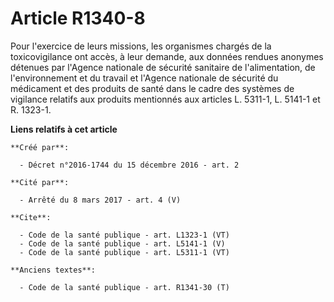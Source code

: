 # Article R1340-8

Pour l'exercice de leurs missions, les organismes chargés de la toxicovigilance ont accès, à leur demande, aux données
rendues anonymes détenues par l'Agence nationale de sécurité sanitaire de l'alimentation, de l'environnement et du travail et
l'Agence nationale de sécurité du médicament et des produits de santé dans le cadre des systèmes de vigilance relatifs aux
produits mentionnés aux articles L. 5311-1, L. 5141-1 et R. 1323-1.

**Liens relatifs à cet article**

	**Créé par**:

	  - Décret n°2016-1744 du 15 décembre 2016 - art. 2

	**Cité par**:

	  - Arrêté du 8 mars 2017 - art. 4 (V)

	**Cite**:

	  - Code de la santé publique - art. L1323-1 (VT)
	  - Code de la santé publique - art. L5141-1 (V)
	  - Code de la santé publique - art. L5311-1 (VT)

	**Anciens textes**:

	  - Code de la santé publique - art. R1341-30 (T)

